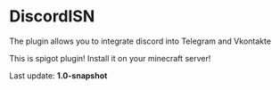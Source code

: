 # DiscordISN

The plugin allows you to integrate discord into Telegram and Vkontakte

This is spigot plugin! Install it on your minecraft server!

Last update: **1.0-snapshot**

